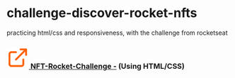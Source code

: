 # challenge-discover-rocket-nfts
practicing html/css and responsiveness, with the challenge from rocketseat 

### <a href="https://challenge-discover-rocket-nfts.vercel.app"> <img src="https://github.com/jackson-alves-182/jackson-alves-182/blob/master/external-link.svg"> NFT-Rocket-Challenge -</a> (Using HTML/CSS)
